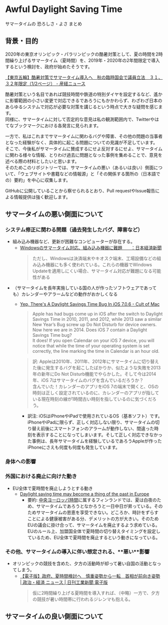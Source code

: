 # Awful Daylight Saving Time

サマータイムの 恐ろしさ・よさ まとめ

## 背景・目的

2020年の東京オリンピック・パラリンピックの酷暑対策として、夏の時間を2時間繰り上げるサマータイム（夏時間）を、2019年・2020年の2年間限定で導入するという検討を、政府が始めたそうです。

[【東京五輪】酷暑対策でサマータイム導入へ　秋の臨時国会で議員立法　３１、３２年限定（1/2ページ） - 産経ニュース](https://www.sankei.com/politics/news/180806/plt1808060002-n1.html)

酷暑対策という名目であれば競技時間や鉄道の特別ダイヤを設定するなど、遙かに影響範囲の小さい変更で対応できるであろうにもかかわらず、わざわざ日本のあらゆるシステムで対応が必要な対策を講じるという時点で大きな疑問を感じます。  
同様に、サマータイムに対して否定的な意見は私の観測範囲内で、Twitterやはてなブックマークにおける各発言に見られます。

一方で、私はこれまでサマータイムに関わるバグや障害、その他の問題の当事者となった経験がなく、具体的に起こる問題についての見識が不足しています。  
そこで、今後私がサマータイムに賛成するにせよ反対するにせよ、サマータイムに関わる様々な情報、とりわけ過去に問題となった事例を集めることで、意見を述べる際の材料としたいと思います。  
そのためこのリポジトリーでは、サマータイムの悪い（あるいは良い）側面について、「ウェブサイトや書籍などの情報源」と「その関係する箇所の（日本語での）要約」を中心に収集します。

GitHubに公開していることから察せられるとおり、Pull requestやIssue報告による情報提供は強く歓迎します。

## サマータイムの悪い側面について


### システム修正に関わる問題（過去発生したバグ、障害など）

- 組み込み機器など、更新が困難なコンピューターが存在する。
    - [Windowsのサマータイム対応、組み込み機器に難題　　：日本経済新聞](https://www.nikkei.com/article/DGXMZO33991670Z00C18A8000000/)  
      > ただし、Windowsは決済端末やキオスク端末、工場設備などの組み込み機器にも多く使われている。これらの機器でWindows Updateを適用しにくい場合、サマータイム対応が難題になる可能性がある
- （サマータイムを長年実施している国の人が作ったソフトウェアであっても）カレンダーやアラームなどの動作がおかしくなる
    - [Yep, There's A Daylight Savings Time Bug In iOS 7.0.6 - Cult of Mac](https://www.cultofmac.com/269245/yep-theres-daylight-savings-time-bug-ios-7-0-6/)  
      > Apple has had bugs come up in iOS after the switch to Daylight Savings Time in 2010, 2011, and 2012, while 2013 saw a similar New Year’s Bug screw up Do Not Disturb for device owners. Now here we are in 2014. Does iOS 7 contain a Daylight Savings Time bug?  
      > It does! If you open Calendar on your iOS 7 device, you will notice that while the time of your operating system is set correctly, the line marking the time in Calendar is an hour old.

      > 訳: Appleは2010年、2011年、2012年にサマータイムに切り替えた後に発生するバグを起こしたばかりか、似たような失敗を2013年の新年にDo Not Disturb機能でやらかした。そして今は2014年、iOS 7はサマータイムのバグを含んでいるだろうか？  
      > 含んでいた！カレンダーのアプリをiOS 7の端末で開くと、OSの時刻は正しく設定されているのに、カレンダーのアプリが指している現在時刻の線が1時間古い時刻を指しているのに気づくだろう。

        - 訳注: iOSはiPhoneやiPadで使用されているOS（基本ソフト）です。iPhoneやiPadに限らず、正しく対応しない限り、サマータイムの切り替え前後にスマートフォンのアラームが動作しない、間違った時刻を表示することになってしまいます。そして正しく対応できなかった事例は、長年サマータイムを経験しているであろうAppleが作ったiPhoneにさえも何度も何度も発生しています。

### 身体への影響


### 外国における廃止に向けた動き

- EU全体で夏時間を廃止しようとする動き
    - [Daylight saving time may become a thing of the past in Europe](https://www.nbcnews.com/news/world/daylight-saving-time-may-become-thing-past-europe-n893131)
        - 要約: [中央ヨーロッパ時間](https://ja.wikipedia.org/wiki/%E4%B8%AD%E5%A4%AE%E3%83%A8%E3%83%BC%E3%83%AD%E3%83%83%E3%83%91%E5%A4%8F%E6%99%82%E9%96%93)に属するフィンランドでは、夏は白夜のため、サマータイムであろうとなかろうと一日中日が昇っている。そのためサマータイムの恩恵を享受できない。どころか、時計をずらすことによる健康被害がある分、デメリットの方が大きい。そのためEUの議会に掛け合って、サマータイムを廃止するよう求めている。  
          EUのルール上、加盟国全体で夏時間の切り替えタイミングを設定しているため、EU全体で夏時間を廃止するという動きになっている。

### その他、サマータイムの導入に伴い想定される、\*\*悪い\*\*影響

- オリンピックの競技を含めた、夕方の活動時が却って暑い自国の活動となってしまう。
    - [【電子版】政府、夏時間検討へ　慎重姿勢から一転　首相が前向き姿勢 | 政治・経済 ニュース | 日刊工業新聞 電子版](https://www.nikkan.co.jp/articles/view/00483784)
      > 仮に2時間繰り上げる夏時間を導入すれば、（中略）一方で、夕方の競技が暑い時間帯に行われるジレンマも抱える。



## サマータイムの良い側面について



<!--

### Daylight savings time bug? | Adobe Community

Title                                  | URL
---------------------------------------|-----------
daylight saving time - Google Scholar | https://scholar.google.co.jp/scholar?start=0&q=daylight+saving+time+&hl=ja&lr=lang_en%7Clang_ja&num=20&as_sdt=0,5
daylight savings time bug - Google 検索 | https://www.google.co.jp/search?q=daylight+savings+time+bug&rlz=1C1GCEA_enJP787JP787&ei=2wxpW-PwKsry8QXn3auQCA&start=10&sa=N&biw=1240&bih=802
daylight savings time - Google 検索 | https://www.google.co.jp/search?q=daylight+savings+time&rlz=1C1GCEA_enJP787JP787&source=lnms&tbm=nws&sa=X&ved=0ahUKEwiG_4jd_NncAhVIu7wKHcbQAH0Q_AUICigB&biw=1240&bih=1294&dpr=1.5
Glitch in Google Calendar - Daylight Savings Time March 11, 2018 - Google プロダクト フォーラム | https://productforums.google.com/forum/#!msg/calendar/2vrV8zKirOI/AeFdUfwOAgAJ
1233809 - Daylight Savings Time Displays the Wrong Date in JavaScript on Windows | https://bugzilla.mozilla.org/show_bug.cgi?id=1233809
日本に『サマータイム制』はいらない！ ( 夏 ) - 気象・歳時・防災 コラム - Yahoo!ブログ | https://blogs.yahoo.co.jp/otenki_bosai/47260331.html
Daylight Savings Time Bug Xerox | http://fieryforums.efi.com/showthread.php/5105-Daylight-Savings-Time-Bug-Xerox
Why would daylight-saving time mess up my computer? - HowStuffWorks | https://computer.howstuffworks.com/dst-bug.htm
Daylight savings time bug (beta forum topic continued here) - 2BrightSparks | https://www.2brightsparks.com/bb/viewtopic.php?t=11184
Daylight savings time bug? - Adobe Community | https://forums.adobe.com/thread/813805
Remember The Milk - Forums / Help / Daylight Savings Time Bug in Android | https://www.rememberthemilk.com/forums/help/12344/
March 11 calendar bug - Outlook Mac | https://social.technet.microsoft.com/Forums/office/en-US/a43a6c67-7d02-4a62-95e5-5ff931f8f7ac/march-11-calendar-bug-outlook-mac?forum=outlook
daylight savings time trouble - Google 検索 | https://www.google.co.jp/search?q=daylight+savings+time+trouble&rlz=1C1GCEA_enJP787JP787&oq=daylight+savings+time+trouble&aqs=chrome..69i57j0.12334j0j7&sourceid=chrome&ie=UTF-8
Is daylight saving time worth the trouble? Research says no | http://theconversation.com/is-daylight-saving-time-worth-the-trouble-research-says-no-86739
Why daylight saving time can be bad for your health - CNN | https://edition.cnn.com/2016/03/11/health/daylight-saving-time-health-effects/index.html
404 Blog Not Found:夏時間を支持するのは頭が春な人だけ | http://blog.livedoor.jp/dankogai/archives/51239059.html

https://www.ncbi.nlm.nih.gov/pubmed/11152980


https://twitter.com/kiyomimi/status/1026966474231963648
-->
